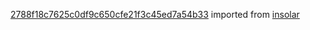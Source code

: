 [2788f18c7625c0df9c650cfe21f3c45ed7a54b33](https://github.com/insolar/insolar/commit/2788f18c7625c0df9c650cfe21f3c45ed7a54b33) imported from [insolar](https://github.com/insolar/insolar)

